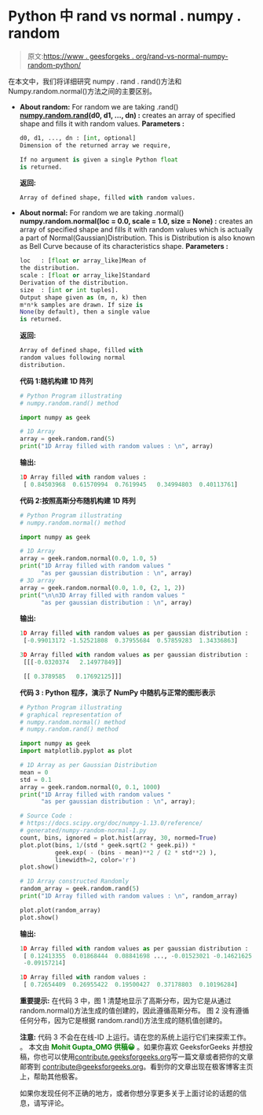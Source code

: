 # Python 中 rand vs normal . numpy . random

> 原文:[https://www . geesforgeks . org/rand-vs-normal-numpy-random-python/](https://www.geeksforgeeks.org/rand-vs-normal-numpy-random-python/)

在本文中，我们将详细研究 numpy . rand . rand()方法和 Numpy.random.normal()方法之间的主要区别。

*   **About random:** For random we are taking .rand()
    **[numpy.random.rand](https://www.geeksforgeeks.org/numpy-random-rand-python/)(d0, d1, …, dn) :**
    creates an array of specified shape and
    fills it with random values.
    **Parameters :**

    ```py
    d0, d1, ..., dn : [int, optional]
    Dimension of the returned array we require, 

    If no argument is given a single Python float 
    is returned.

    ```

    **返回:**

    ```py
    Array of defined shape, filled with random values.

    ```

*   **About normal:** For random we are taking .normal()
    **numpy.random.normal(loc = 0.0, scale = 1.0, size = None) :** creates an array of specified shape and fills it with random values which is actually a part of Normal(Gaussian)Distribution. This is Distribution is also known as Bell Curve because of its characteristics shape.
    **Parameters :**

    ```py
    loc   : [float or array_like]Mean of 
    the distribution. 
    scale : [float or array_like]Standard 
    Derivation of the distribution. 
    size  : [int or int tuples]. 
    Output shape given as (m, n, k) then
    m*n*k samples are drawn. If size is 
    None(by default), then a single value
    is returned. 

    ```

    **返回:**

    ```py
    Array of defined shape, filled with 
    random values following normal 
    distribution.

    ```

    **代码 1:随机构建 1D 阵列**

    ```py
    # Python Program illustrating
    # numpy.random.rand() method

    import numpy as geek

    # 1D Array
    array = geek.random.rand(5)
    print("1D Array filled with random values : \n", array)
    ```

    **输出:**

    ```py
    1D Array filled with random values : 
     [ 0.84503968  0.61570994  0.7619945   0.34994803  0.40113761]

    ```

    **代码 2:按照高斯分布随机构建 1D 阵列**

    ```py
    # Python Program illustrating
    # numpy.random.normal() method

    import numpy as geek

    # 1D Array
    array = geek.random.normal(0.0, 1.0, 5)
    print("1D Array filled with random values "
          "as per gaussian distribution : \n", array)
    # 3D array
    array = geek.random.normal(0.0, 1.0, (2, 1, 2))
    print("\n\n3D Array filled with random values "
          "as per gaussian distribution : \n", array)
    ```

    **输出:**

    ```py
    1D Array filled with random values as per gaussian distribution : 
     [-0.99013172 -1.52521808  0.37955684  0.57859283  1.34336863]

    3D Array filled with random values as per gaussian distribution : 
     [[[-0.0320374   2.14977849]]

     [[ 0.3789585   0.17692125]]]

    ```

     **代码 3 : Python 程序，演示了 NumPy 中随机与正常的图形表示**

    ```py
    # Python Program illustrating
    # graphical representation of 
    # numpy.random.normal() method
    # numpy.random.rand() method

    import numpy as geek
    import matplotlib.pyplot as plot

    # 1D Array as per Gaussian Distribution
    mean = 0 
    std = 0.1
    array = geek.random.normal(0, 0.1, 1000)
    print("1D Array filled with random values "
          "as per gaussian distribution : \n", array);

    # Source Code : 
    # https://docs.scipy.org/doc/numpy-1.13.0/reference/
    # generated/numpy-random-normal-1.py
    count, bins, ignored = plot.hist(array, 30, normed=True)
    plot.plot(bins, 1/(std * geek.sqrt(2 * geek.pi)) *
              geek.exp( - (bins - mean)**2 / (2 * std**2) ),
              linewidth=2, color='r')
    plot.show()

    # 1D Array constructed Randomly
    random_array = geek.random.rand(5)
    print("1D Array filled with random values : \n", random_array)

    plot.plot(random_array)
    plot.show()
    ```

    **输出:**

    ```py
    1D Array filled with random values as per gaussian distribution : 
     [ 0.12413355  0.01868444  0.08841698 ..., -0.01523021 -0.14621625
     -0.09157214]

    1D Array filled with random values : 
     [ 0.72654409  0.26955422  0.19500427  0.37178803  0.10196284]

    ```

    **重要提示:**
    在代码 3 中，图 1 清楚地显示了高斯分布，因为它是从通过 random.normal()方法生成的值创建的，因此遵循高斯分布。
    图 2 没有遵循任何分布，因为它是根据 random.rand()方法生成的随机值创建的。

    **注意:**
    代码 3 不会在在线-ID 上运行。请在您的系统上运行它们来探索工作。
    。
    本文由 <font color="green">**Mohit Gupta_OMG 供稿😀**</font> 。如果你喜欢 GeeksforGeeks 并想投稿，你也可以使用[contribute.geeksforgeeks.org](http://www.contribute.geeksforgeeks.org)写一篇文章或者把你的文章邮寄到 contribute@geeksforgeeks.org。看到你的文章出现在极客博客主页上，帮助其他极客。

    如果你发现任何不正确的地方，或者你想分享更多关于上面讨论的话题的信息，请写评论。